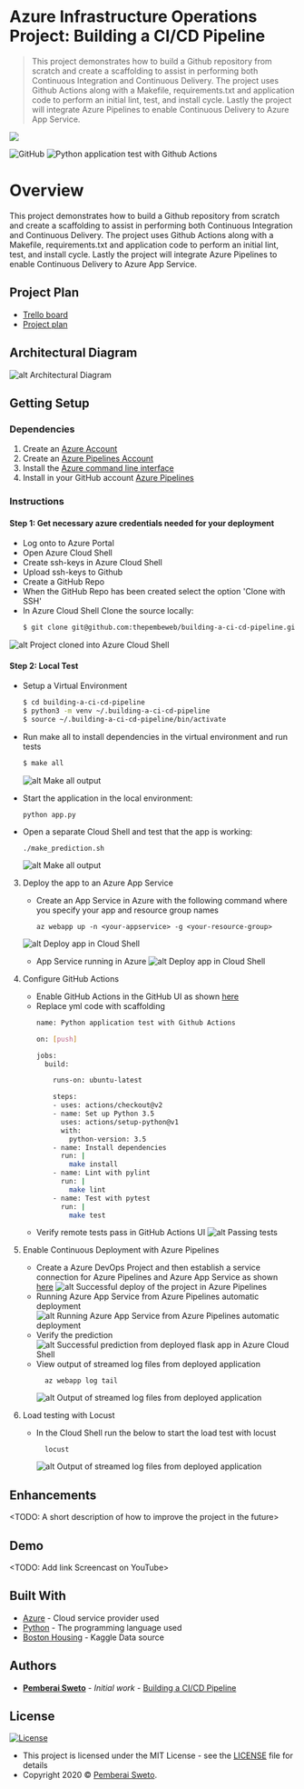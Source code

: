 ﻿# Azure Infrastructure Operations Project: Building a CI/CD Pipeline

> This project demonstrates how to build a Github repository from scratch and create a scaffolding to assist in performing both Continuous Integration and Continuous Delivery. The project uses Github Actions along with a Makefile, requirements.txt and application code to perform an initial lint, test, and install cycle. Lastly the project will integrate Azure Pipelines to enable Continuous Delivery to Azure App Service.

![](azure-pipelines.png)

![GitHub](https://img.shields.io/github/license/mashape/apistatus.svg)
![Python application test with Github Actions](https://github.com/thepembeweb/building-a-ci-cd-pipeline/workflows/Python%20application%20test%20with%20Github%20Actions/badge.svg)

# Overview

This project demonstrates how to build a Github repository from scratch and create a scaffolding to assist in performing both Continuous Integration and Continuous Delivery. The project uses Github Actions along with a Makefile, requirements.txt and application code to perform an initial lint, test, and install cycle. Lastly the project will integrate Azure Pipelines to enable Continuous Delivery to Azure App Service.

## Project Plan

* [Trello board](https://trello.com/b/LirRms2w) 
* [Project plan](https://docs.google.com/spreadsheets/d/1nh8Js1f2Pm17IbPwdjDykV-pCO2gOOzg_EjWI1cFxTU/edit?usp=sharing)

## Architectural Diagram

![alt Architectural Diagram](screenshots/8-architecture-diagram.png)

## Getting Setup

### Dependencies
1. Create an [Azure Account](https://portal.azure.com)
2. Create an [Azure Pipelines Account](https://dev.azure.com/)
3. Install the [Azure command line interface](https://docs.microsoft.com/en-us/cli/azure/install-azure-cli?view=azure-cli-latest)
4. Install in your GitHub account [Azure Pipelines](https://github.com/marketplace/azure-pipelines)

### Instructions

#### Step 1: Get necessary azure credentials needed for your deployment
* Log onto to Azure Portal
* Open Azure Cloud Shell
* Create ssh-keys in Azure Cloud Shell
* Upload ssh-keys to Github
* Create a GitHub Repo
* When the GitHub Repo has been created select the option 'Clone with SSH'
* In Azure Cloud Shell Clone the source locally:
  ```sh
  $ git clone git@github.com:thepembeweb/building-a-ci-cd-pipeline.git
  ```    
![alt Project cloned into Azure Cloud Shell](screenshots/1-project-cloned-into-azure-cloud-shell.png)
    
#### Step 2: Local Test
* Setup a Virtual Environment
  ```sh
  $ cd building-a-ci-cd-pipeline
  $ python3 -m venv ~/.building-a-ci-cd-pipeline
  $ source ~/.building-a-ci-cd-pipeline/bin/activate
  ```    
* Run make all to install dependencies in the virtual environment and run tests
  ```sh
  $ make all
  ```
  ![alt Make all output](screenshots/2-make-all-passing-tests.png)

* Start the application in the local environment:
  ```
  python app.py
  ```
* Open a separate Cloud Shell and test that the app is working:
  ```
  ./make_prediction.sh
  ```
  ![alt Make all output](screenshots/13-local-test.png)


3. Deploy the app to an Azure App Service
    - Create an App Service in Azure with the following command where you specify your app and resource group names
        ```
        az webapp up -n <your-appservice> -g <your-resource-group>
        ```
    ![alt Deploy app in Cloud Shell](screenshots/5-deploy-app-in-cloud-shell.png)
    - App Service running in Azure
    ![alt Deploy app in Cloud Shell](screenshots/11-project-running-on-azure-app-service.png)

4. Configure GitHub Actions
    - Enable GitHub Actions in the GitHub UI as shown [here](https://docs.github.com/en/free-pro-team@latest/actions/managing-workflow-runs/disabling-and-enabling-a-workflow)
    - Replace yml code with scaffolding
      ```bash
      name: Python application test with Github Actions

      on: [push]

      jobs:
        build:

          runs-on: ubuntu-latest

          steps:
          - uses: actions/checkout@v2
          - name: Set up Python 3.5
            uses: actions/setup-python@v1
            with:
              python-version: 3.5
          - name: Install dependencies
            run: |
              make install
          - name: Lint with pylint
            run: |
              make lint
          - name: Test with pytest
            run: |
              make test
      ```
    - Verify remote tests pass in GitHub Actions UI
    ![alt Passing tests](screenshots/3-passing-github-actions-build.png)

    
4. Enable Continuous Deployment with Azure Pipelines
    * Create a Azure DevOps Project and then establish a service connection for Azure Pipelines and Azure App Service as shown [here](https://docs.microsoft.com/en-us/azure/devops/pipelines/ecosystems/python-webapp?view=azure-devops&WT.mc_id=udacity_learn-wwl)
      ![alt Successful deploy of the project in Azure Pipelines](screenshots/10-successful-deploy-of-the-project-in-azure-pipelines.png)
    * Running Azure App Service from Azure Pipelines automatic deployment
      ![alt Running Azure App Service from Azure Pipelines automatic deployment](screenshots/12-project-running-on-azure-app-service-auto-deployment.png)
    * Verify the prediction  
      ![alt Successful prediction from deployed flask app in Azure Cloud Shell](screenshots/6-make-prediction.png)
    * View output of streamed log files from deployed application
      ```
        az webapp log tail
      ```
      ![alt Output of streamed log files from deployed application](screenshots/9-output-of-streamed-log-files-from-deployed-application.png)
    
5. Load testing with Locust
    * In the Cloud Shell run the below to start the load test with locust
      ```
        locust
      ```
      ![alt Output of streamed log files from deployed application](screenshots/7-application-running-load-test-with-locust.png)

> 

## Enhancements

<TODO: A short description of how to improve the project in the future>

## Demo 

<TODO: Add link Screencast on YouTube>

## Built With

* [Azure](https://portal.azure.com/) - Cloud service provider used
* [Python](https://www.python.org/) - The programming language used
* [Boston Housing](https://www.kaggle.com/c/boston-housing) - Kaggle Data source

## Authors

* **[Pemberai Sweto](https://github.com/thepembeweb)** - *Initial work* - [Building a CI/CD Pipeline](https://github.com/thepembeweb/building-a-ci-cd-pipeline)

## License

[![License](http://img.shields.io/:license-mit-green.svg?style=flat-square)](http://badges.mit-license.org)

- This project is licensed under the MIT License - see the [LICENSE](LICENSE.md) file for details
- Copyright 2020 © [Pemberai Sweto](https://github.com/thepembeweb).




